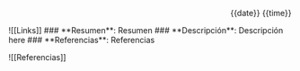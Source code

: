 <p align="right">{{date}} {{time}}</p>
![[Links]]
### **Resumen**: 
Resumen
### **Descripción**: 
Descripción here
### **Referencias**: 
Referencias

 ![[Referencias]]